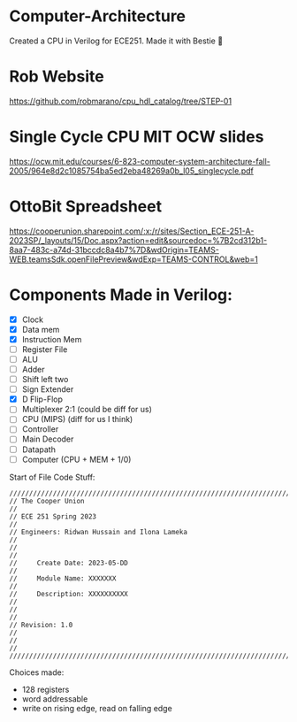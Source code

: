 # Computer-Architecture
Created a CPU in Verilog for ECE251. Made it with Bestie :monkey:

# Rob Website 
https://github.com/robmarano/cpu_hdl_catalog/tree/STEP-01

# Single Cycle CPU MIT OCW slides
https://ocw.mit.edu/courses/6-823-computer-system-architecture-fall-2005/964e8d2c1085754ba5ed2eba48269a0b_l05_singlecycle.pdf

# OttoBit Spreadsheet 
https://cooperunion.sharepoint.com/:x:/r/sites/Section_ECE-251-A-2023SP/_layouts/15/Doc.aspx?action=edit&sourcedoc=%7B2cd312b1-8aa7-483c-a74d-31bccdc8a4b7%7D&wdOrigin=TEAMS-WEB.teamsSdk.openFilePreview&wdExp=TEAMS-CONTROL&web=1

# Components Made in Verilog:
- [x] Clock 
- [x] Data mem
- [x] Instruction Mem
- [ ] Register File
- [ ] ALU
- [ ] Adder
- [ ] Shift left two
- [ ] Sign Extender
- [x] D Flip-Flop
- [ ] Multiplexer 2:1 (could be diff for us)
- [ ] CPU (MIPS) (diff for us I think)
- [ ] Controller
- [ ] Main Decoder
- [ ] Datapath
- [ ] Computer (CPU + MEM + 1/0)

Start of File Code Stuff:
```
//////////////////////////////////////////////////////////////////////////////////
// The Cooper Union                                                             //
// ECE 251 Spring 2023                                                          //
// Engineers: Ridwan Hussain and Ilona Lameka                                   //
//                                                                              //
//     Create Date: 2023-05-DD                                                  //
//     Module Name: XXXXXXX                                                     //
//     Description: XXXXXXXXXX                                                  //
//                                                                              //
// Revision: 1.0                                                                //
//                                                                              //
//////////////////////////////////////////////////////////////////////////////////
```

Choices made:
- 128 registers
- word addressable
- write on rising edge, read on falling edge

